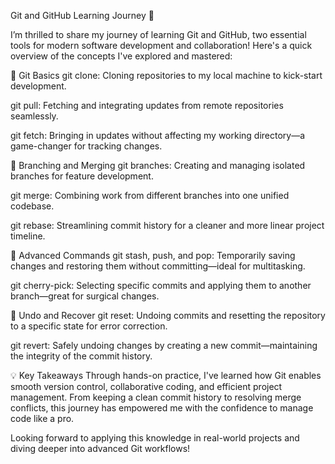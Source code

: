 Git and GitHub Learning Journey 🚀

I’m thrilled to share my journey of learning Git and GitHub, two essential tools for modern software development and collaboration! Here's a quick overview of the concepts I've explored and mastered:

📂 Git Basics
git clone: Cloning repositories to my local machine to kick-start development.

git pull: Fetching and integrating updates from remote repositories seamlessly.

git fetch: Bringing in updates without affecting my working directory—a game-changer for tracking changes.

🌿 Branching and Merging
git branches: Creating and managing isolated branches for feature development.

git merge: Combining work from different branches into one unified codebase.

git rebase: Streamlining commit history for a cleaner and more linear project timeline.

📌 Advanced Commands
git stash, push, and pop: Temporarily saving changes and restoring them without committing—ideal for multitasking.

git cherry-pick: Selecting specific commits and applying them to another branch—great for surgical changes.

🔄 Undo and Recover
git reset: Undoing commits and resetting the repository to a specific state for error correction.

git revert: Safely undoing changes by creating a new commit—maintaining the integrity of the commit history.

💡 Key Takeaways
Through hands-on practice, I've learned how Git enables smooth version control, collaborative coding, and efficient project management. From keeping a clean commit history to resolving merge conflicts, this journey has empowered me with the confidence to manage code like a pro.

Looking forward to applying this knowledge in real-world projects and diving deeper into advanced Git workflows!

